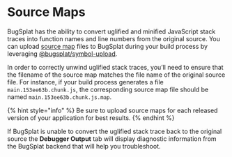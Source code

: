 # Source Maps

BugSplat has the ability to convert uglified and minified JavaScript stack traces into function names and line numbers from the original source. You can upload [source map](https://developer.mozilla.org/en-US/docs/Tools/Debugger/How\_to/Use\_a\_source\_map) files to BugSplat during your build process by leveraging [@bugsplat/symbol-upload](https://www.npmjs.com/package/@bugsplat/symbol-upload).

In order to correctly unwind uglified stack traces, you’ll need to ensure that the filename of the source map matches the file name of the original source file. For instance, if your build process generates a file `main.153ee63b.chunk.js`, the corresponding source map file should be named `main.153ee63b.chunk.js.map`.&#x20;

{% hint style="info" %}
Be sure to upload source maps for each released version of your application for best results.
{% endhint %}

If BugSplat is unable to convert the uglified stack trace back to the original source the **Debugger Output** tab will display diagnostic information from the BugSplat backend that will help you troubleshoot.
